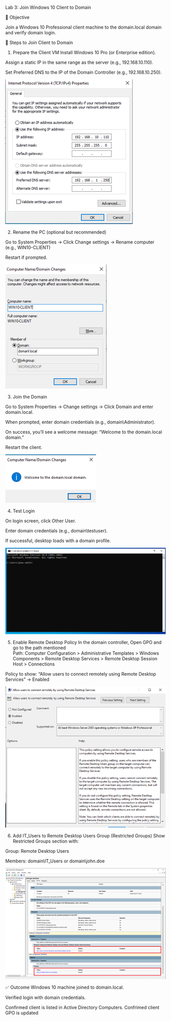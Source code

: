 Lab 3: Join Windows 10 Client to Domain

🎯 Objective

Join a Windows 10 Professional client machine to the domain.local domain and verify domain login.

🔧 Steps to Join Client to Domain

1. Prepare the Client VM
Install Windows 10 Pro (or Enterprise edition).

Assign a static IP in the same range as the server (e.g., 192.168.10.110).

Set Preferred DNS to the IP of the Domain Controller (e.g., 192.168.10.250).

![win10-static-ip](./images/image-37.png)

2. Rename the PC (optional but recommended)
   
Go to System Properties → Click Change settings → Rename computer (e.g., WIN10-CLIENT)

Restart if prompted.

![win10-rename](./images/image-38.png)

3. Join the Domain
   
Go to System Properties → Change settings → Click Domain and enter domain.local.

When prompted, enter domain credentials (e.g., domain\Administrator).

On success, you’ll see a welcome message: “Welcome to the domain.local domain.”

Restart the client.

![domain-join-success](./images/image-39.png)

4. Test Login

On login screen, click Other User.

Enter domain credentials (e.g., domain\testuser).

If successful, desktop loads with a domain profile.

![domain-login-success](./images/image-41.png)

5. Enable Remote Desktop Policy
  In the domain controller, Open GPO and go to the path mentioned  
Path:
Computer Configuration > Administrative Templates > Windows Components > Remote Desktop Services > Remote Desktop Session Host > Connections

Policy to show:
“Allow users to connect remotely using Remote Desktop Services” → Enabled

![enable-remote-desktop-policy](./images/image-40.png)

6. Add IT_Users to Remote Desktop Users Group (Restricted Groups)
Show Restricted Groups section with:

Group: Remote Desktop Users

Members: domain\IT_Users or domain\john.doe

![add-remote-users-gpo](./images/image-42.png)

✅ Outcome
Windows 10 machine joined to domain.local.

Verified login with domain credentials.

Confirmed client is listed in Active Directory Computers.
Confrimed client GPO is updated

